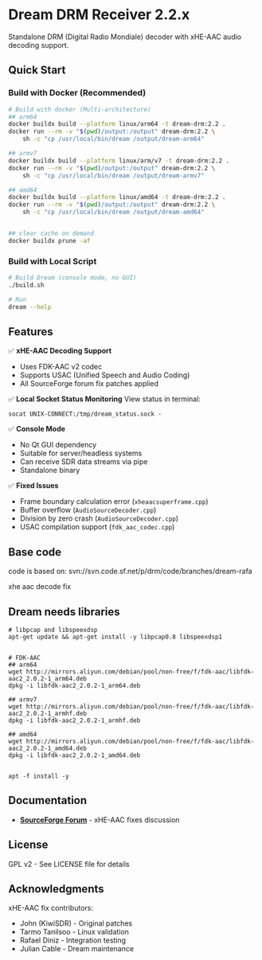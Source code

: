 # Dream DRM Receiver 2.2.x

Standalone DRM (Digital Radio Mondiale) decoder with xHE-AAC audio decoding support.

## Quick Start

### Build with Docker (Recommended)

```bash
# Build with docker (Multi-architecture)
## arm64
docker buildx build --platform linux/arm64 -t dream-drm:2.2 .
docker run --rm -v "$(pwd)/output:/output" dream-drm:2.2 \
    sh -c "cp /usr/local/bin/dream /output/dream-arm64"

## armv7
docker buildx build --platform linux/arm/v7 -t dream-drm:2.2 .
docker run --rm -v "$(pwd)/output:/output" dream-drm:2.2 \
    sh -c "cp /usr/local/bin/dream /output/dream-armv7"

## amd64
docker buildx build --platform linux/amd64 -t dream-drm:2.2 .
docker run --rm -v "$(pwd)/output:/output" dream-drm:2.2 \
    sh -c "cp /usr/local/bin/dream /output/dream-amd64"


## clear cache on demand
docker buildx prune -af

```

### Build with Local Script

```bash
# Build Dream (console mode, no GUI)
./build.sh

# Run
dream --help

```

## Features

✅ **xHE-AAC Decoding Support**
- Uses FDK-AAC v2 codec
- Supports USAC (Unified Speech and Audio Coding)
- All SourceForge forum fix patches applied

✅ **Local Socket Status Monitoring**
View status in terminal:
```
socat UNIX-CONNECT:/tmp/dream_status.sock -
```


✅ **Console Mode**
- No Qt GUI dependency
- Suitable for server/headless systems
- Can receive SDR data streams via pipe
- Standalone binary

✅ **Fixed Issues**
- Frame boundary calculation error (`xheaacsuperframe.cpp`)
- Buffer overflow (`AudioSourceDecoder.cpp`)
- Division by zero crash (`AudioSourceDecoder.cpp`)
- USAC compilation support (`fdk_aac_codec.cpp`)

## Base code
code is based on:
svn://svn.code.sf.net/p/drm/code/branches/dream-rafa

xhe aac decode fix

## Dream needs libraries
```
# libpcap and libspeexdsp
apt-get update && apt-get install -y libpcap0.8 libspeexdsp1


# FDK-AAC
## arm64
wget http://mirrors.aliyun.com/debian/pool/non-free/f/fdk-aac/libfdk-aac2_2.0.2-1_arm64.deb
dpkg -i libfdk-aac2_2.0.2-1_arm64.deb

## armv7
wget http://mirrors.aliyun.com/debian/pool/non-free/f/fdk-aac/libfdk-aac2_2.0.2-1_armhf.deb
dpkg -i libfdk-aac2_2.0.2-1_armhf.deb

## amd64
wget http://mirrors.aliyun.com/debian/pool/non-free/f/fdk-aac/libfdk-aac2_2.0.2-1_amd64.deb
dpkg -i libfdk-aac2_2.0.2-1_amd64.deb


apt -f install -y
```

## Documentation

- **[SourceForge Forum](https://sourceforge.net/p/drm/discussion/general/thread/01c6e64c3b/)** - xHE-AAC fixes discussion

## License

GPL v2 - See LICENSE file for details

## Acknowledgments

xHE-AAC fix contributors:
- John (KiwiSDR) - Original patches
- Tarmo Tanilsoo - Linux validation
- Rafael Diniz - Integration testing
- Julian Cable - Dream maintenance
